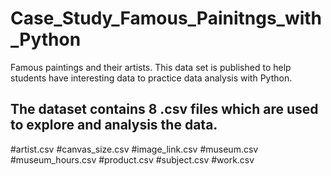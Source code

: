 # Case_Study_Famous_Painitngs_with_Python
Famous paintings and their artists. This data set is published to help students have interesting data to practice data analysis with Python.

## The dataset contains 8 .csv files which are used to explore and analysis the data.
#artist.csv 
#canvas_size.csv 
#image_link.csv 
#museum.csv 
#museum_hours.csv 
#product.csv 
#subject.csv 
#work.csv

